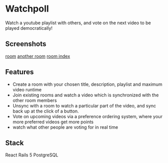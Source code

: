 # Watchpoll

Watch a youtube playlist with others, and vote on the next video to be played democratically!

## Screenshots

[room](https://github.com/petevdp/watchpoll/tree/master/screenshots/room1.png)
[another room](https://github.com/petevdp/watchpoll/tree/master/screenshots)
[room index](https://github.com/petevdp/watchpoll/tree/master/screenshots)

## Features

- Create a room with your chosen title, description, playlist and maximum video runtime
- Join existing rooms and watch a video which is synchronized with the other room members
- Unsync with a room to watch a particular part of the video, and sync back up at the click of a button.
- Vote on upcoming videos via a preference ordering system, where your more preferred videos get more points
- watch what other people are voting for in real time

## Stack

React
Rails 5
PostgreSQL
